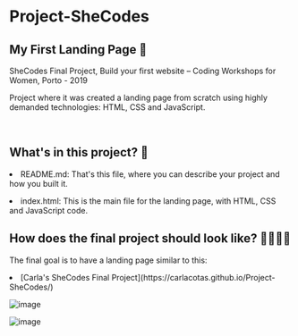 # Project-SheCodes

## My First Landing Page 💪

SheCodes Final Project, Build your first website – Coding Workshops for Women, Porto - 2019 

Project where it was created a landing page from scratch using highly demanded technologies: HTML, CSS and JavaScript.


<br/>


## What's in this project? 💁 

<li/> README.md: That's this file, where you can describe your project and how you built it.

<p/>

<li/> index.html: This is the main file for the landing page, with HTML, CSS and JavaScript code.


<br/>

## How does the final project should look like? 👩‍💻🕵️‍♀️

The final goal is to have a landing page similar to this:

<li/> [Carla's SheCodes Final Project](https://carlacotas.github.io/Project-SheCodes/)

![image](https://user-images.githubusercontent.com/50515164/130779393-6f6e1413-9897-4a15-896c-7bf22ac9180c.png)

![image](https://user-images.githubusercontent.com/50515164/130779500-4bb3839a-d608-422e-822d-aeb28a0e122f.png)

